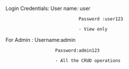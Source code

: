 Login Credentials: User name: user

                                Password :user123

                                - View only

For Admin  :   Username:admin

                       Password:admin123

                       - All the CRUD operations